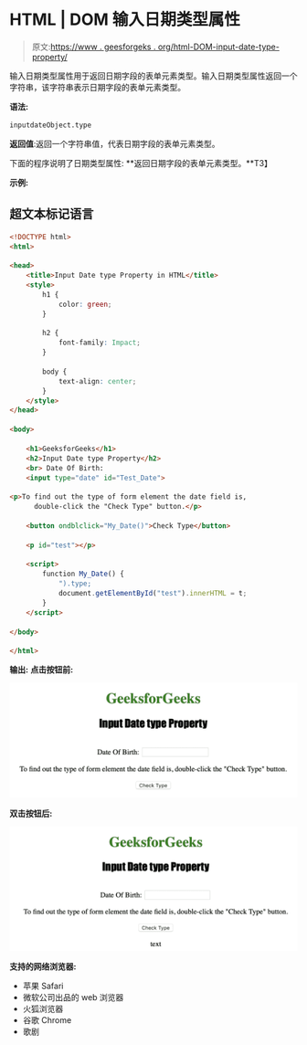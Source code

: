 # HTML | DOM 输入日期类型属性

> 原文:[https://www . geesforgeks . org/html-DOM-input-date-type-property/](https://www.geeksforgeeks.org/html-dom-input-date-type-property/)

输入日期类型属性用于返回日期字段的表单元素类型。输入日期类型属性返回一个字符串，该字符串表示日期字段的表单元素类型。

**语法:**

```html
inputdateObject.type
```

**返回值**:返回一个字符串值，代表日期字段的表单元素类型。

下面的程序说明了日期类型属性:
**返回日期字段的表单元素类型。**T3】

**示例:**

## 超文本标记语言

```html
<!DOCTYPE html>
<html>

<head>
    <title>Input Date type Property in HTML</title>
    <style>
        h1 {
            color: green;
        }

        h2 {
            font-family: Impact;
        }

        body {
            text-align: center;
        }
    </style>
</head>

<body>

    <h1>GeeksforGeeks</h1>
    <h2>Input Date type Property</h2>
    <br> Date Of Birth:
    <input type="date" id="Test_Date">

<p>To find out the type of form element the date field is,
      double-click the "Check Type" button.</p>

    <button ondblclick="My_Date()">Check Type</button>

    <p id="test"></p>

    <script>
        function My_Date() {
            ").type;
            document.getElementById("test").innerHTML = t;
        }
    </script>

</body>

</html>

```

**输出:**
**点击按钮前:**

![](img/de97758a623be454bd9aa13667673d4c.png)

**双击按钮后:**

![](img/99cd987f6fb0614d6f7a18f8cfc57787.png)

**支持的网络浏览器:**

*   苹果 Safari
*   微软公司出品的 web 浏览器
*   火狐浏览器
*   谷歌 Chrome
*   歌剧